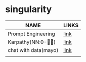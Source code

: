 # singularity

| NAME | LINKS |
| ---------------- | ---------------- |
| Prompt Engineering| [link](./Prompt%20Engineerning/README.md) |
| Karpathy(NN:0-🦸‍♂️) | [link](https://www.youtube.com/playlist?list=PLAqhIrjkxbuWI23v9cThsA9GvCAUhRvKZ) |
| chat with data(mayo) |[link](https://www.youtube.com/playlist?list=PLW1zZuZ6higf6zpy-eQoqMDHmBhxA64ln) |
| | |